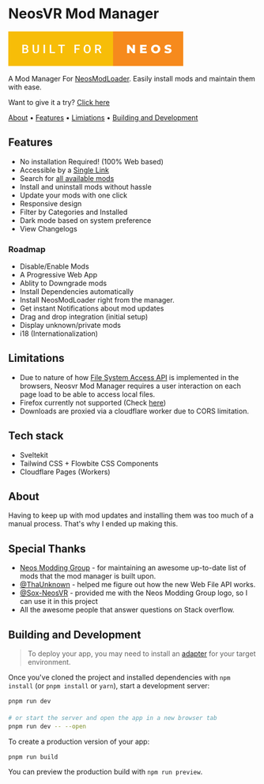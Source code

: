 # NeosVR Mod Manager

[![Built for Neos](https://raw.githubusercontent.com/CytraX-Team/NeosRepoBadges/main/built-for-neos.svg)](https://neos.com/)

A Mod Manager For [NeosModLoader](https://github.com/neos-modding-group/NeosModLoader).
Easily install mods and maintain them with ease.

Want to give it a try? [Click here](https://neom.hazre.dev)

<p>
  <a href="#about">About</a> •
  <a href="#features">Features</a> •
  <a href="#limitations">Limiations</a> •
  <a href="#building-and-development">Building and Development</a>
</p>

## Features

- No installation Required! (100% Web based)
- Accessible by a [Single Link](https://neom.hazre.dev)
- Search for [all available mods](https://www.neosmodloader.com/mods)
- Install and uninstall mods without hassle
- Update your mods with one click
- Responsive design
- Filter by Categories and Installed
- Dark mode based on system preference
- View Changelogs

### Roadmap

- Disable/Enable Mods
- A Progressive Web App
- Ablity to Downgrade mods
- Install Dependencies automatically
- Install NeosModLoader right from the manager.
- Get instant Notifications about mod updates
- Drag and drop integration (initial setup)
- Display unknown/private mods
- i18 (Internationalization)

## Limitations

- Due to nature of how [File System Access API](https://developer.mozilla.org/en-US/docs/Web/API/File_System_Access_API) is implemented in the browsers, Neosvr Mod Manager requires a user interaction on each page load to be able to access local files.
- Firefox currently not supported (Check [here](https://caniuse.com/mdn-api_filesystemhandle))
- Downloads are proxied via a cloudflare worker due to CORS limitation.

## Tech stack

- Sveltekit
- Tailwind CSS + Flowbite CSS Components
- Cloudflare Pages (Workers)

## About

Having to keep up with mod updates and installing them was too much of a manual process. That's why I ended up making this.

## Special Thanks

- [Neos Modding Group](https://github.com/neos-modding-group/) - for maintaining an awesome up-to-date list of mods that the mod manager is built upon.
- [@ThaUnknown](https://github.com/ThaUnknown) - helped me figure out how the new Web File API works.
- [@Sox-NeosVR](https://github.com/Sox-NeosVR) - provided me with the Neos Modding Group logo, so I can use it in this project
- All the awesome people that answer questions on Stack overflow.

## Building and Development

> To deploy your app, you may need to install an [adapter](https://kit.svelte.dev/docs/adapters) for your target environment.

Once you've cloned the project and installed dependencies with `npm install` (or `pnpm install` or `yarn`), start a development server:

```bash
pnpm run dev

# or start the server and open the app in a new browser tab
pnpm run dev -- --open
```

To create a production version of your app:

```bash
pnpm run build
```

You can preview the production build with `npm run preview`.
